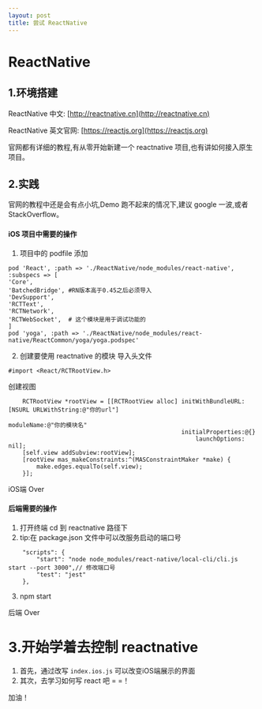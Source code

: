 ```yaml
---
layout: post
title: 尝试 ReactNative
---
```

# ReactNative

## 1.环境搭建

ReactNative 中文: [http://reactnative.cn](http://reactnative.cn)

ReactNative 英文官网: [https://reactjs.org](https://reactjs.org)

官网都有详细的教程,有从零开始新建一个 reactnative 项目,也有讲如何接入原生项目。

## 2.实践

官网的教程中还是会有点小坑,Demo 跑不起来的情况下,建议 google 一波,或者 StackOverflow。

#### iOS 项目中需要的操作
1. 项目中的 podfile 添加
```
pod 'React', :path => './ReactNative/node_modules/react-native', :subspecs => [
'Core',
'BatchedBridge', #RN版本高于0.45之后必须导入
'DevSupport',
'RCTText',
'RCTNetwork',
'RCTWebSocket',  # 这个模块是用于调试功能的
]
pod 'yoga', :path => './ReactNative/node_modules/react-native/ReactCommon/yoga/yoga.podspec'
```

2. 创建要使用 reactnative 的模块
导入头文件

 `#import <React/RCTRootView.h>`
 
创建视图

```
    RCTRootView *rootView = [[RCTRootView alloc] initWithBundleURL:[NSURL URLWithString:@"你的url"]
                                                        moduleName:@"你的模块名"
                                                 initialProperties:@{}
                                                     launchOptions: nil];
    [self.view addSubview:rootView];
    [rootView mas_makeConstraints:^(MASConstraintMaker *make) {
        make.edges.equalTo(self.view);
    }];
```

iOS端 Over

#### 后端需要的操作
1. 打开终端 cd 到 reactnative 路径下
2. tip:在 package.json 文件中可以改服务启动的端口号
```
	"scripts": {
		"start": "node node_modules/react-native/local-cli/cli.js start --port 3000",// 修改端口号
		"test": "jest"
	},
```
3. npm start

后端 Over

# 3.开始学着去控制 reactnative

1. 首先，通过改写 `index.ios.js` 可以改变iOS端展示的界面
2. 其次，去学习如何写 react 吧 = =！  

加油！

